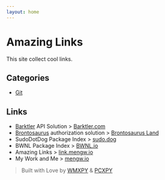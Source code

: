 ```yaml
---
layout: home
---
```


# Amazing Links

This site collect cool links.

## Categories

-   [Git](./category/git)

## Links

-   [Barktler](https://github.com/Barktler) API Solution > [Barktler.com](//barktler.com)
-   [Brontosaurus](https://github.com/SudoDotDog/Brontosaurus) authorization solution > [Brontosaurus Land](https://brontosaurus.land)
-   SudoDotDog Package Index > [sudo.dog](https://sudo.dog)
-   BWNL Package Index > [BWNL.io](https://bwnl.io)
-   Amazing Links > [link.mengw.io](https://link.mengw.io)
-   My Work and Me > [mengw.io](https://mengw.io)

> Built with Love by [WMXPY](//github.com/WMXPY) & [PCXPY](//github.com/PCXPY)
